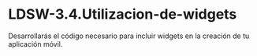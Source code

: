 # LDSW-3.4.Utilizacion-de-widgets
Desarrollarás el código necesario para incluir widgets en la creación de tu aplicación móvil.
